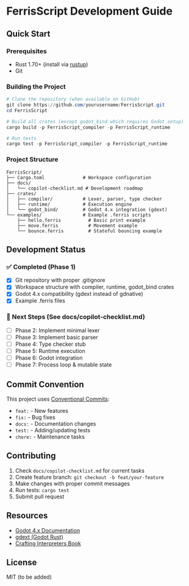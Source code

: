 # FerrisScript Development Guide

## Quick Start

### Prerequisites
- Rust 1.70+ (install via [rustup](https://rustup.rs/))
- Git

### Building the Project

```powershell
# Clone the repository (when available on GitHub)
git clone https://github.com/yourusername/FerrisScript.git
cd FerrisScript

# Build all crates (except godot_bind which requires Godot setup)
cargo build -p FerrisScript_compiler -p FerrisScript_runtime

# Run tests
cargo test -p FerrisScript_compiler -p FerrisScript_runtime
```

### Project Structure

```
FerrisScript/
├── Cargo.toml              # Workspace configuration
├── docs/
│   └── copilot-checklist.md # Development roadmap
├── crates/
│   ├── compiler/           # Lexer, parser, type checker
│   ├── runtime/            # Execution engine
│   └── godot_bind/         # Godot 4.x integration (gdext)
└── examples/               # Example .ferris scripts
    ├── hello.ferris          # Basic print example
    ├── move.ferris           # Movement example
    └── bounce.ferris         # Stateful bouncing example
```

## Development Status

### ✅ Completed (Phase 1)
- [x] Git repository with proper .gitignore
- [x] Workspace structure with compiler, runtime, godot_bind crates
- [x] Godot 4.x compatibility (gdext instead of gdnative)
- [x] Example .ferris files

### 🔄 Next Steps (See docs/copilot-checklist.md)
- [ ] Phase 2: Implement minimal lexer
- [ ] Phase 3: Implement basic parser
- [ ] Phase 4: Type checker stub
- [ ] Phase 5: Runtime execution
- [ ] Phase 6: Godot integration
- [ ] Phase 7: Process loop & mutable state

## Commit Convention

This project uses [Conventional Commits](https://www.conventionalcommits.org/):
- `feat:` - New features
- `fix:` - Bug fixes
- `docs:` - Documentation changes
- `test:` - Adding/updating tests
- `chore:` - Maintenance tasks

## Contributing

1. Check `docs/copilot-checklist.md` for current tasks
2. Create feature branch: `git checkout -b feat/your-feature`
3. Make changes with proper commit messages
4. Run tests: `cargo test`
5. Submit pull request

## Resources

- [Godot 4.x Documentation](https://docs.godotengine.org/en/stable/)
- [gdext (Godot Rust)](https://godot-rust.github.io/docs/gdext/)
- [Crafting Interpreters Book](https://craftinginterpreters.com/)

## License

MIT (to be added)

